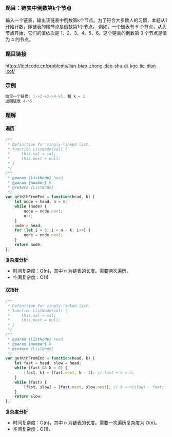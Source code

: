 ### 题目：链表中倒数第k个节点
输入一个链表，输出该链表中倒数第k个节点。为了符合大多数人的习惯，本题从1开始计数，即链表的尾节点是倒数第1个节点。
例如，一个链表有 6 个节点，从头节点开始，它们的值依次是 1、2、3、4、5、6。这个链表的倒数第 3 个节点是值为 4 的节点。
### 题目链接
https://leetcode.cn/problems/lian-biao-zhong-dao-shu-di-kge-jie-dian-lcof/
### 示例
```js
给定一个链表: 1->2->3->4->5, 和 k = 2.
返回链表 4->5.
```
### 题解
#### 遍历
```js
/**
 * Definition for singly-linked list.
 * function ListNode(val) {
 *     this.val = val;
 *     this.next = null;
 * }
 */
/**
 * @param {ListNode} head
 * @param {number} k
 * @return {ListNode}
 */
var getKthFromEnd = function(head, k) {
    let node = head, n = 0;
    while (node) {
        node = node.next;
        n++;
    }
    node = head;
    for (let i = 0; i < n - k; i++) {
        node = node.next;
    }
    return node;
};
```
**复杂度分析**
- 时间复杂度：O(n)，其中 n 为链表的长度。需要两次遍历。
- 空间复杂度：O(1)
#### 双指针
```js
/**
 * Definition for singly-linked list.
 * function ListNode(val) {
 *     this.val = val;
 *     this.next = null;
 * }
 */
/**
 * @param {ListNode} head
 * @param {number} k
 * @return {ListNode}
 */
var getKthFromEnd = function(head, k) {
    let fast = head, slow = head;
    while (fast && k > 0) {
        [fast, k] = [fast.next, k - 1]; // fast + k = n;           
    }
    while (fast) {
        [fast, slow] = [fast.next, slow.next]; // k = n(slow) - fast;
    }
    return slow;
};
```
**复杂度分析**
- 时间复杂度：O(n)，其中 n 为链表的长度。需要一次遍历复杂度为 O(n)。
- 空间复杂度：O(1)。
